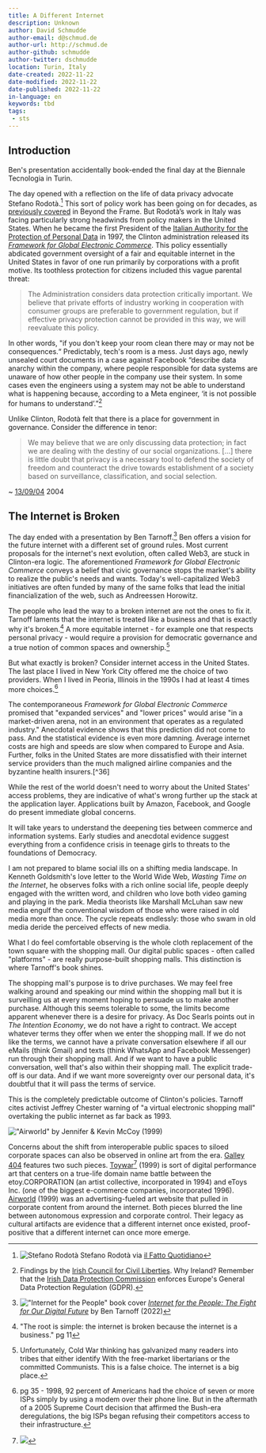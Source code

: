```yaml
---
title: A Different Internet
description: Unknown
author: David Schmudde
author-email: d@schmud.de
author-url: http://schmud.de
author-github: schmudde
author-twitter: dschmudde
location: Turin, Italy
date-created: 2022-11-22
date-modified: 2022-11-22
date-published: 2022-11-22
in-language: en
keywords: tbd
tags:
 - sts
---
```


## Introduction

Ben's presentation accidentally book-ended the final day at the Biennale Tecnologia in Turin.

The day opened with a reflection on the life of data privacy advocate Stefano Rodotà.[^stefano-rodotà] This sort of policy work has been going on for decades, as [previously covered](posts/2020-06-15-personal-privacy.html) in Beyond the Frame. But Rodotà’s work in Italy was facing particularly strong headwinds from policy makers in the United States. When he became the first President of the [Italian Authority for the Protection of Personal Data](https://www.garanteprivacy.it/web/garante-privacy-en/the-italian-data-protection-authority-who-we-are) in 1997, the Clinton administration released its *[Framework for Global Electronic Commerce](https://clintonwhitehouse4.archives.gov/WH/New/Commerce/)*. This policy essentially abdicated government oversight of a fair and equitable internet in the United States in favor of one run primarily by corporations with a profit motive. Its toothless protection for citizens included this vague parental threat:

[^stefano-rodotà]: ![Stefano Rodotà](img/2022-11-22-a-different-internet/stefano-rodotà.jpg) Stefano Rodotà via [il Fatto Quotidiano](https://www.ilfattoquotidiano.it/2017/06/23/stefano-rodota-morto-il-giurista-aveva-84-anni-gentiloni-una-vita-di-battaglie-per-la-liberta/3681701/)

> The Administration considers data protection critically important. We believe that private efforts of industry working in cooperation with consumer groups are preferable to government regulation, but if effective privacy protection cannot be provided in this way, we will reevaluate this policy.

In other words, "if you don't keep your room clean there may or may not be consequences.“ Predictably, tech's room is a mess. Just days ago, newly unsealed court documents in a case against Facebook &ldquo;describe data anarchy within the company, where people responsible for data systems are unaware of how other people in the company use their system. In some cases even the engineers using a system may not be able to understand what is happening because, according to a Meta engineer, ‘it is not possible for humans to understand’.&rdquo;[^iccl]

[^iccl]: Findings by the [Irish Council for Civil Liberties](https://www.iccl.ie/news/unsealed-court-documents-reveal-data-anarchy-at-meta/). Why Ireland? Remember that the [Irish Data Protection Commission](https://www.dataprotection.ie/) enforces Europe's General Data Protection Regulation (GDPR).

Unlike Clinton, Rodotà felt that there is a place for government in governance. Consider the difference in tenor:

> We may believe that we are only discussing data protection; in fact we are dealing with the destiny of our social organizations. [...] there is little doubt that privacy is a necessary tool to defend the society of freedom and counteract the drive towards establishment of a society based on surveillance, classification, and social selection.

~ [13/09/04](https://www.garanteprivacy.it/home/docweb/-/docweb-display/docweb/1049293#eng) 2004

## The Internet is Broken

The day ended with a presentation by Ben Tarnoff.[^internet-for-the-people] Ben offers a vision for the future internet with a different set of ground rules. Most current proposals for the internet's next evolution, often called Web3, are stuck in Clinton-era logic. The aforementioned *Framework for Global Electronic Commerce* conveys a belief that civic governance stops the market's ability to realize the public's needs and wants. Today's well-capitalized Web3 initiatives are often funded by many of the same folks that lead the initial financialization of the web, such as Andreessen Horowitz.

[^internet-for-the-people]: !["Internet for the People" book cover](img/2022-11-22-a-different-internet/internet-for-the-people-cover.jpg) *[Internet for the People: The Fight for Our Digital Future](https://www.versobooks.com/books/3927-internet-for-the-people)* by Ben Tarnoff (2022)

The people who lead the way to a broken internet are not the ones to fix it. Tarnoff laments that the internet is treated like a business and that is exactly why it's broken.[^is-a-business] A more equitable internet - for example one that respects personal privacy - would require a provision for democratic governance and a true notion of common spaces and ownership.[^tribes]

[^is-a-business]: "The root is simple: the internet is broken because the internet is a business." pg 11

[^tribes]: Unfortunately, Cold War thinking has galvanized many readers into tribes that either identify With the free-market libertarians or the committed Communists. This is a false choice. The internet is a big place.

But what exactly is broken? Consider internet access in the United States. The last place I lived in New York City offered me the choice of two providers. When I lived in Peoria, Illinois in the 1990s I had at least 4 times more choices.[^deregulation]

[^deregulation]: pg 35 - 1998, 92 percent of Americans had the choice of seven or more ISPs simply by using a modem over their phone line. But in the aftermath of a 2005 Supreme Court decision that affirmed the Bush-era deregulations, the big ISPs began refusing their competitors access to their infrastructure.

The contemporaneous *Framework for Global Electronic Commerce* promised that "expanded services" and "lower prices" would arise "in a market-driven arena, not in an environment that operates as a regulated industry." Anecdotal evidence shows that this prediction did not come to pass. And the statistical evidence is even more damning. Average internet costs are high and speeds are slow when compared to Europe and Asia. Further, folks in the United States are more dissatisfied with their internet service providers than the much maligned airline companies and the byzantine health insurers.[^36]

While the rest of the world doesn't need to worry about the United States' access problems, they are indicative of what's wrong further up the stack at the application layer. Applications built by Amazon, Facebook, and Google do present immediate global concerns.

It will take years to understand the deepening ties between commerce and information systems. Early studies and anecdotal evidence suggest everything from a confidence crisis in teenage girls to threats to the foundations of Democracy.

I am not prepared to blame social ills on a shifting media landscape. In Kenneth Goldsmith's love letter to the World Wide Web, *Wasting Time on the Internet*, he observes folks with a rich online social life, people deeply engaged with the written word, and children who love both video gaming and playing in the park. Media theorists like Marshall McLuhan saw new media engulf the conventional wisdom of those who were raised in old media more than once. The cycle repeats endlessly: those who swam in old media deride the perceived effects of new media.

What I do feel comfortable observing is the whole cloth replacement of the town square with the shopping mall. Our digital public spaces - often called "platforms" - are really purpose-built shopping malls. This distinction is where Tarnoff's book shines.

The shopping mall's purpose is to drive purchases. We may feel free walking around and speaking our mind within the shopping mall but it is surveilling us at every moment hoping to persuade us to make another purchase. Although this seems tolerable to some, the limits become apparent whenever there is a desire for privacy. As Doc Searls points out in *The Intention Economy*, we do not have a right to contract. We accept whatever terms they offer when we enter the shopping mall. If we do not like the terms, we cannot have a private conversation elsewhere if all our eMails (think Gmail) and texts (think WhatsApp and Facebook Messenger) run through their shopping mall. And if we want to have a public conversation, well that's also within their shopping mall. The explicit trade-off is our data. And if we want more sovereignty over our personal data, it's doubtful that it will pass the terms of service.

This is the completely predictable outcome of Clinton's policies. Tarnoff cites activist Jeffrey Chester warning of "a virtual electronic shopping mall" overtaking the public internet as far back as 1993.

!["Airworld" by Jennifer & Kevin McCoy (1999)](img/2022-11-22-a-different-internet/airworld.png)

Concerns about the shift from interoperable public spaces to siloed corporate spaces can also be observed in online art from the era. [Galley 404](http://www.netart.today/) features two such pieces. [Toywar](http://www.netart.today/pages/9.html)[^toywar] (1999) is sort of digital performance art that centers on a true-life domain name battle between the etoy.CORPORATION (an artist collective, incorporated in 1994) and eToys Inc. (one of the biggest e-commerce companies, incorporated 1996). [Airworld](https://sites.rhizome.org/anthology/airworld.html) (1999) was an advertising-fueled art website that pulled in corporate content from around the internet. Both pieces blurred the line between autonomous expression and corporate control. Their legacy as cultural artifacts are evidence that a different internet once existed, proof-positive that a different internet can once more emerge.

[^toywar]: ![](img/2022-11-22-a-different-internet/toywar.png)
